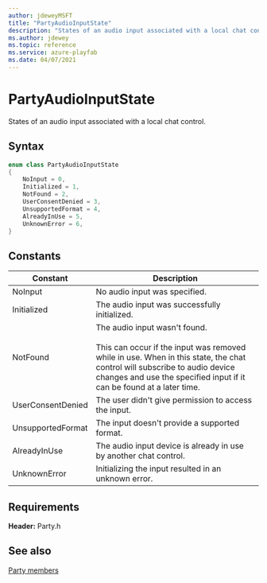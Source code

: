 ```yaml
---
author: jdeweyMSFT
title: "PartyAudioInputState"
description: "States of an audio input associated with a local chat control."
ms.author: jdewey
ms.topic: reference
ms.service: azure-playfab
ms.date: 04/07/2021
---
```


# PartyAudioInputState  

States of an audio input associated with a local chat control.    

## Syntax  
  
```cpp
enum class PartyAudioInputState    
{  
    NoInput = 0,  
    Initialized = 1,  
    NotFound = 2,  
    UserConsentDenied = 3,  
    UnsupportedFormat = 4,  
    AlreadyInUse = 5,  
    UnknownError = 6,  
}  
```  
  
## Constants  
  
| Constant | Description |
| --- | --- |
| NoInput | No audio input was specified. |  
| Initialized | The audio input was successfully initialized. |  
| NotFound | The audio input wasn't found.<br/><br/> This can occur if the input was removed while in use. When in this state, the chat control will subscribe to audio device changes and use the specified input if it can be found at a later time. |  
| UserConsentDenied | The user didn't give permission to access the input. |  
| UnsupportedFormat | The input doesn't provide a supported format. |  
| AlreadyInUse | The audio input device is already in use by another chat control. |  
| UnknownError | Initializing the input resulted in an unknown error. |  
  
  
## Requirements  
  
**Header:** Party.h
  
## See also  
[Party members](../party_members.md)  

  
  
